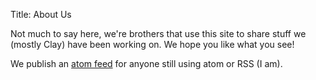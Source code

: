 Title: About Us

Not much to say here, we're brothers that use this site to share stuff we (mostly Clay) have been working on. We hope you like what you see!

We publish an <a href="https://www.inmoth.ca/feeds/all.atom.xml" type="application/atom+xml" rel="alternate">atom feed</a> for anyone still using atom or RSS (I am).
